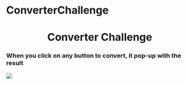 # ConverterChallenge
<h1 align="center">Converter Challenge</h1>

<h3>When you click on any button to convert, it pop-up with the result</h3>
<img src="https://user-images.githubusercontent.com/86135150/156086075-5afa50a2-8f5d-4574-aa93-9ca5713aac0e.png">
